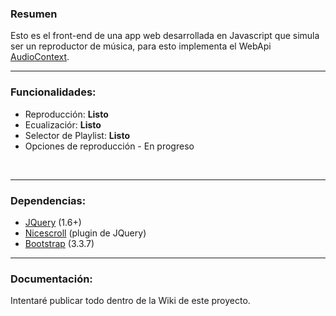 <h3>Resumen</h3>
Esto es el front-end de una app web desarrollada en Javascript que simula ser un reproductor de música, para esto implementa el WebApi <a href="https://www.w3.org/TR/webaudio/" target="_black">AudioContext</a>.<br/>
<hr />
<h3>Funcionalidades:</h3>
<ul>
<li>Reproducción: <b>Listo</b></li>
<li>Ecualizaciór: <b>Listo</b></li>
<li>Selector de Playlist: <b>Listo</b></li>
<li>Opciones de reproducción - En progreso</li>
</ul><br />
<hr />
<h3>Dependencias:</h3>
<ul>
<li><a href="https://jquery.com/" target="_blank">JQuery</a> (1.6+)</li>
<li><a href="https://github.com/inuyaksa/jquery.nicescroll/blob/master/dist/jquery.nicescroll.js" target="_blank">Nicescroll</a> (plugin de JQuery)</li>
<li><a href="https://getbootstrap.com/docs/3.3/" target="_blank">Bootstrap</a> (3.3.7)</li>
</ul>
<hr />
<h3>Documentación:</h3>
Intentaré publicar todo dentro de la Wiki de este proyecto.
